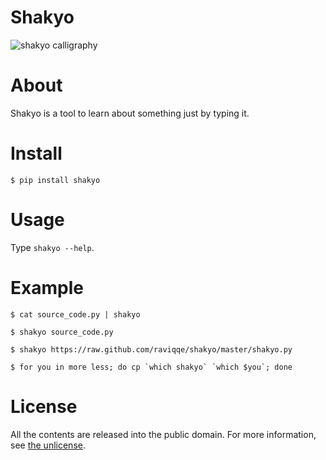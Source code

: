 # Shakyo

![shakyo calligraphy](https://raw.github.com/raviqqe/shakyo/master/img/shakyo_calligraphy.png)


# About

Shakyo is a tool to learn about something just by typing it.


# Install

```
$ pip install shakyo
```


# Usage

Type `shakyo --help`.


# Example

```
$ cat source_code.py | shakyo
```

```
$ shakyo source_code.py
```

```
$ shakyo https://raw.github.com/raviqqe/shakyo/master/shakyo.py
```

```
$ for you in more less; do cp `which shakyo` `which $you`; done
```


# License

All the contents are released into the public domain.
For more information, see [the unlicense](http://unlicense.org/UNLICENSE).
